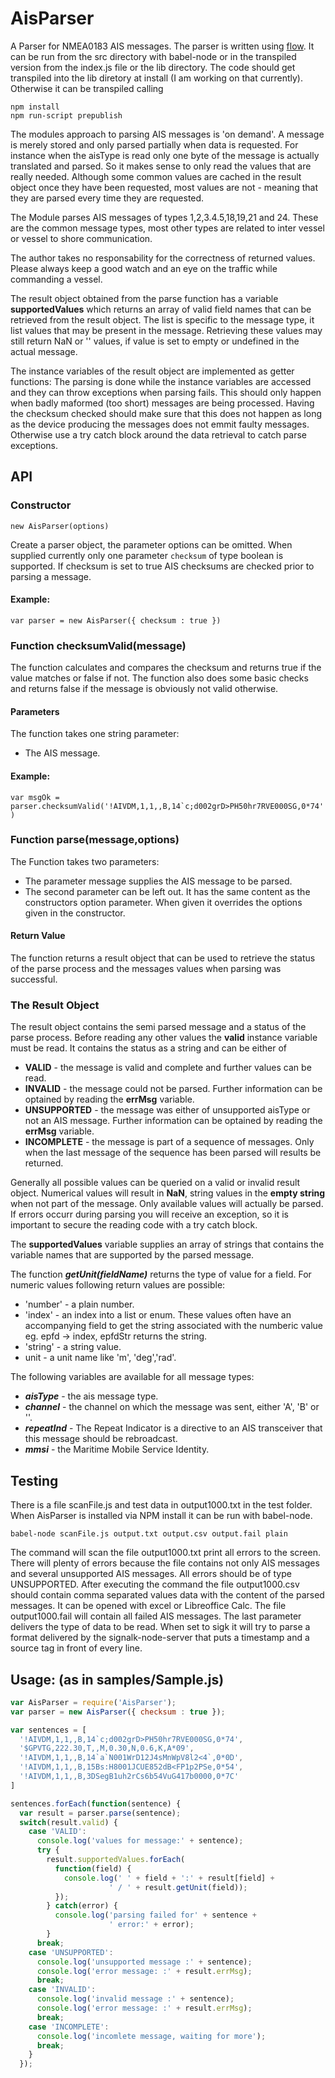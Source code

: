# AisParser
A Parser for NMEA0183  AIS messages.
The parser is written using [flow](https://flowtype.org/). It can be run from the src directory with babel-node or in the transpiled version from the index.js file or the lib directory. The code should get transpiled into the lib diretory at install (I am working on that currently). Otherwise it can be transpiled calling
```
npm install
npm run-script prepublish
```
The modules approach to parsing AIS messages is 'on demand'. A message is merely stored and only parsed partially when data is requested. For instance when the aisType is read only one byte of the message is actually translated and parsed. So it makes sense to only read the values that are really needed. Although some common values are cached in the result object once they have been requested, most values are not - meaning that they are parsed every time they are requested.

The Module parses AIS messages of types 1,2,3.4.5,18,19,21 and 24. These are the common message types, most other types are related to inter vessel or vessel to shore communication.

The author takes no responsability for the correctness of returned values. Please always keep a good watch and an eye on the traffic while commanding a vessel.

The result object obtained from the parse function has a variable **supportedValues** which returns an array of valid field names that can be retrieved from the result object. The list is specific to the message type, it list values that may be present in the message. Retrieving these values may still return NaN or '' values, if value is set to empty or undefined in the actual message.

The instance variables of the result object are implemented as getter functions: The parsing is done while the instance variables are accessed and they can throw exceptions when parsing fails. This should only happen when badly maformed (too short) messages are being processed. Having the checksum checked should make sure that this does not happen as long as the device producing the messages does not emmit faulty messages. Otherwise use a try catch block around the data retrieval to catch parse exceptions.   

## API

### Constructor
```new AisParser(options)```

Create a parser object, the parameter options can be omitted.
When supplied currently only one parameter ```checksum``` of type boolean is supported. If checksum is set to true AIS checksums are checked prior to parsing a message.

#### Example:
```var parser = new AisParser({ checksum : true })```

### Function checksumValid(message)
The function calculates and compares the checksum and returns true if the value matches or false if not. The function also does some basic checks and returns false if the message is obviously not valid otherwise.

#### Parameters
The function takes one string parameter:
- The AIS message.


#### Example:
```var msgOk = parser.checksumValid('!AIVDM,1,1,,B,14`c;d002grD>PH50hr7RVE000SG,0*74')```

### Function parse(message,options)
The Function takes two parameters:
- The parameter message supplies the AIS message to be parsed.
- The second parameter can be left out. It has the same content as the constructors option parameter. When given it overrides the options given in the constructor.

#### Return Value
The function returns a result object that can be used to retrieve the status of the parse process and the messages values when parsing was successful.

### The Result Object
The result object contains the semi parsed message and a status of the parse process. Before reading any other values the **valid** instance variable must be read. It contains the status as a string and can be either of
- **VALID** - the message is valid and complete and further values can be read.
- **INVALID** - the message could not be parsed. Further information can be optained by reading the **errMsg** variable.
- **UNSUPPORTED** - the message was either of unsupported aisType or not an AIS message. Further information can be optained by reading the **errMsg** variable.
- **INCOMPLETE** - the message is part of a sequence of messages. Only when the last message of the sequence has been parsed will results be returned.

Generally all possible values can be queried on a valid or invalid result object. Numerical values will result in **NaN**, string values in the **empty string** when not part of the message. Only available values will actually be parsed. If errors occurr during parsing you will receive an exception, so it is important to secure the reading code with a try catch block.

The **supportedValues** variable supplies an array of strings that contains the variable names that are supported by the parsed message.

The function ***getUnit(fieldName)*** returns the type of value for a field.
For numeric values following return values are possible:
- 'number' - a plain number.
- 'index' - an index into a list or enum. These values often have an accompanying field to get the string associated with the numberic value eg. epfd -> index, epfdStr returns the string.
- 'string' - a string value.
- unit - a unit name like 'm', 'deg','rad'.


The following variables are available for all message types:
 - ***aisType*** - the ais message type.
 - ***channel*** - the channel on which the message was sent, either 'A', 'B' or ''.
 - ***repeatInd*** - The Repeat Indicator is a directive to an AIS transceiver that this
message should be rebroadcast.
 - ***mmsi*** - the Maritime Mobile Service Identity.


## Testing

There is a file scanFile.js and test data in output1000.txt in the test folder. When AisParser is installed via NPM install it can be run with babel-node.

```babel-node scanFile.js output.txt output.csv output.fail plain```

The command will scan the file output1000.txt print all errors to the screen. There will plenty of errors because the file contains not only AIS messages and several unsupported AIS messages. All errors should be of type UNSUPPORTED.
After executing the command the file output1000.csv should contain comma separated values data with the content of the parsed messages. It can be opened with excel or Libreoffice Calc. The file output1000.fail will contain all failed AIS messages.
The last parameter delivers the type of data to be read. When set to sigk it will try to parse a format delivered by the signalk-node-server that puts a timestamp and a source tag in front of every line.  

## Usage: (as in samples/Sample.js)
```javascript
var AisParser = require('AisParser');
var parser = new AisParser({ checksum : true });

var sentences = [
  '!AIVDM,1,1,,B,14`c;d002grD>PH50hr7RVE000SG,0*74',
  '$GPVTG,222.30,T,,M,0.30,N,0.6,K,A*09',
  '!AIVDM,1,1,,B,14`a`N001WrD12J4sMnWpV8l2<4`,0*0D',
  '!AIVDM,1,1,,B,15Bs:H8001JCUE852dB<FP1p2PSe,0*54',
  '!AIVDM,1,1,,B,3DSegB1uh2rCs6b54VuG417b0000,0*7C'
]

sentences.forEach(function(sentence) {
  var result = parser.parse(sentence);
  switch(result.valid) {
    case 'VALID':
      console.log('values for message:' + sentence);
      try {
        result.supportedValues.forEach(
          function(field) {
            console.log(' ' + field + ':' + result[field] +
                      ' / ' + result.getUnit(field));
          });
        } catch(error) {
          console.log('parsing failed for' + sentence +
                      ' error:' + error);
        }
      break;
    case 'UNSUPPORTED':
      console.log('unsupported message :' + sentence);
      console.log('error message: :' + result.errMsg);
      break;
    case 'INVALID':
      console.log('invalid message :' + sentence);
      console.log('error message: :' + result.errMsg);
      break;
    case 'INCOMPLETE':
      console.log('incomlete message, waiting for more');
      break;
    }
  });
```
